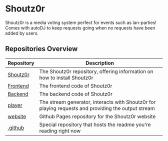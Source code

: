 # Shoutz0r

Shoutz0r is a media voting system perfect for events such as lan-parties!\
Comes with autoDJ to keep requests going when no requests have been added by users.

## Repositories Overview

| Repository                                       | Description |
|--------------------------------------------------|-------------|
| [Shoutz0r](https://github.com/Shoutz0r/Shoutz0r) | The Shoutz0r repository, offering information on how to install Shoutz0r |
| [Frontend](https://github.com/Shoutz0r/frontend) | The frontend code of Shoutz0r |
| [Backend](https://github.com/Shoutz0r/backend)   | The backend code of Shoutz0r |
| [player](https://github.com/Shoutz0r/player)     | The stream generator, interacts with Shoutz0r for playing requests and providing the output stream |
| [website](https://github.com/Shoutz0r/website)   | Github Pages repository for the Shoutz0r website |
| [.github](https://github.com/Shoutz0r/.github)   | Special repository that hosts the readme you're reading right now |
